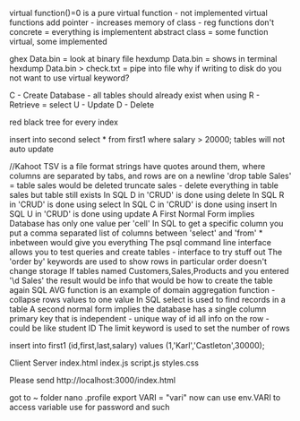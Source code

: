 virtual function()=0 is a pure virtual function - not implemented
virtual functions add pointer - increases memory of class - reg functions don't
concrete = everything is implementent
abstract class = some function virtual, some implemented

ghex Data.bin = look at binary file
hexdump Data.bin = shows in terminal
hexdump Data.bin > check.txt = pipe into file
why if writing to disk do you not want to use virtual keyword?

C - Create Database - all tables should already exist when using
R - Retrieve = select
U - Update
D - Delete

red black tree for every index

insert into second select * from first1 where salary > 20000;
    tables will not auto update


//Kahoot
TSV is a file format strings have quotes around them, where columns are separated by tabs, and rows are on a newline
'drop table Sales' = table sales would be deleted
truncate sales - delete everything in table sales but table still exists
In SQL D in 'CRUD' is done using delete
In SQL R in 'CRUD' is done using select
In SQL C in 'CRUD' is done using insert
In SQL U in 'CRUD' is done using update
A First Normal Form implies Database has only one value per 'cell'
In SQL to get a specific column you put a comma separated list of columns between 'select' and 'from'
    * inbetween would give you everything
The psql command line interface allows you to test queries and create tables - interface to try stuff out
The 'order by' keywords are used to show rows in particular order
    doesn't change storage
If tables named Customers,Sales,Products and you entered '\d Sales' the result would be info that would be how to create the table again
SQL AVG function is an example of domain aggregation function - collapse rows values to one value
In SQL select is used to find records in a table
A second normal form implies the database has a single column primary key that is independent - unique way of id all info on the row - could be like student ID
The limit keyword is used to set the number of rows

insert into first1 (id,first,last,salary) values (1,'Karl','Castleton',30000);

Client                                  Server
index.html                              index.js
script.js
styles.css

Please send
http://localhost:3000/index.html

got to ~ folder
nano .profile
export VARI = "vari"
now can use env.VARI to access variable
use for password and such